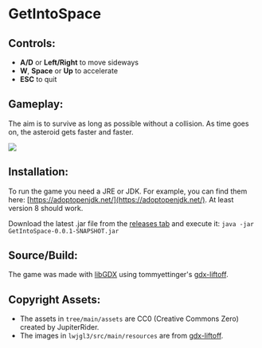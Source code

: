 # GetIntoSpace

## Controls:
- <b>A/D</b> or <b>Left/Right</b> to move sideways
- <b>W</b>, <b>Space</b> or <b>Up</b> to accelerate
- <b>ESC</b> to quit

## Gameplay:
The aim is to survive as long as possible without a collision. As time goes on, the asteroid gets faster and faster.

![](https://i.imgur.com/RAqxxz6.gif)

## Installation:
To run the game you need a JRE or JDK. For example, you can find them here: [https://adoptopenjdk.net/](https://adoptopenjdk.net/). At least version 8 should work.

Download the latest .jar file from the [releases tab](https://github.com/JupiterRider/GetIntoSpace/releases) and execute it: `java -jar GetIntoSpace-0.0.1-SNAPSHOT.jar`

## Source/Build:
The game was made with [libGDX](https://libgdx.com/) using tommyettinger's [gdx-liftoff](https://github.com/tommyettinger/gdx-liftoff).

## Copyright Assets:
- The assets in `tree/main/assets` are CC0 (Creative Commons Zero) created by JupiterRider.
- The images in `lwjgl3/src/main/resources` are from [gdx-liftoff](https://github.com/tommyettinger/gdx-liftoff).
